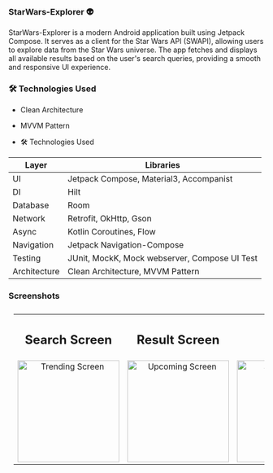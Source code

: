 ### StarWars-Explorer 👽


StarWars-Explorer is a modern Android application built using Jetpack Compose. It serves as a client for the Star Wars API (SWAPI), allowing users to explore data from the Star Wars universe. The app fetches and displays all available results based on the user's search queries, providing a smooth and responsive UI experience.


### 🛠️ Technologies Used

* Clean Architecture
* MVVM Pattern


* 🛠️ Technologies Used

| Layer         | Libraries                                              |
|---------------|--------------------------------------------------------|
| UI            | Jetpack Compose, Material3, Accompanist               |
| DI            | Hilt                                                  |
| Database      | Room                                                  |
| Network       | Retrofit, OkHttp,  Gson                               |
| Async         | Kotlin Coroutines, Flow                               |
| Navigation    | Jetpack Navigation-Compose                            |
| Testing       | JUnit, MockK, Mock webserver, Compose UI Test         |
|Architecture  | Clean Architecture, MVVM Pattern                       |



### Screenshots

<table style="padding:10px">
	<tr>
		<td align="center">
			<h2>Search Screen</h2>
		</td>
		<td align="center">
			<h2>Result Screen</h2>
		</td>
  	</tr>
	<tr>
    	<td align="center">
			<img src="https://github.com/user-attachments/assets/a3ed0cf4-9e48-449b-9e66-4b0bd1150ec1" alt="Trending Screen" width="200"/>
    	</td>
		<td align="center">
			<img src="https://github.com/user-attachments/assets/ef1db02a-b4de-43c2-89bd-199f75023187" alt="Upcoming Screen" width="200"/>
    	</td>
  <td align="center">
			<img src="https://github.com/user-attachments/assets/c4e3b896-4d5b-4a69-b1f8-c82418ad4ebc" alt="Search Screen" width="200"/>
    	</td>
  	</tr>
</table>
